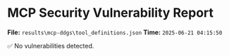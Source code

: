 # MCP Security Vulnerability Report
**File:** `results\mcp-ddgs\tool_definitions.json`
**Time:** `2025-06-21 04:15:50`

✅ No vulnerabilities detected.